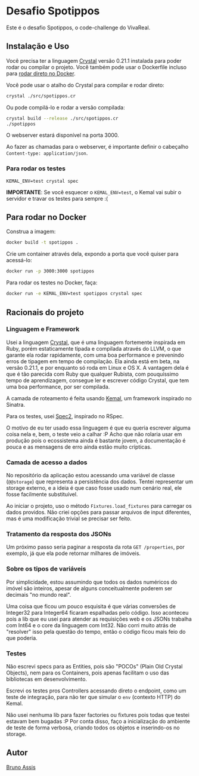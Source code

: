 # Desafio Spotippos

Este é o desafio Spotippos, o code-challenge do VivaReal.

## Instalação e Uso

Você precisa ter a linguagem [Crystal](https://crystal-lang.org) versão 0.21.1
instalada para poder rodar ou compilar o projeto. Você também pode usar o
Dockerfile incluso para [rodar direto no Docker](#para-rodar-no-docker).

Você pode usar o atalho do Crystal para compilar e rodar direto:

```bash
crystal ./src/spotippos.cr
```

Ou pode compilá-lo e rodar a versão compilada:

```bash
crystal build --release ./src/spotippos.cr
./spotippos
```

O webserver estará disponível na porta 3000.

Ao fazer as chamadas para o webserver, é importante definir o cabeçalho
`Content-type: application/json`.

### Para rodar os testes

```crystal
KEMAL_ENV=test crystal spec
```

**IMPORTANTE**: Se você esquecer o `KEMAL_ENV=test`, o Kemal vai subir o servidor
e travar os testes para sempre :(

## Para rodar no Docker

Construa a imagem:
```bash
docker build -t spotippos .
```

Crie um container através dela, expondo a porta que você quiser para acessá-lo:
```bash
docker run -p 3000:3000 spotippos
```

Para rodar os testes no Docker, faça:
```bash
docker run -e KEMAL_ENV=test spotippos crystal spec
```

## Racionais do projeto

### Linguagem e Framework

Usei a linguagem [Crystal](https://crystal-lang.org), que é uma linguagem
fortemente inspirada em Ruby, porém estaticamente tipada e compilada através
do LLVM, o que garante ela rodar rapidamente, com uma boa performance e
prevenindo erros de tipagem em tempo de compilação. Ela ainda está em beta, na
versão 0.21.1, e por enquanto só roda em Linux e OS X. A vantagem dela é que é
tão parecida com Ruby que qualquer Rubista, com pouquíssimo tempo de
aprendizagem, consegue ler e escrever código Crystal, que tem uma boa
performance, por ser compilada.

A camada de roteamento é feita usando [Kemal](http://kemalcr.com/), um framework
inspirado no Sinatra.

Para os testes, usei [Spec2](https://github.com/waterlink/spec2.cr), inspirado
no RSpec.

O motivo de eu ter usado essa linguagem é que eu queria escrever alguma coisa
nela e, bem, o teste veio a calhar :P Acho que não rolaria usar em produção pois
o ecossistema ainda é bastante jovem, a documentação é pouca e as mensagens de
erro ainda estão muito crípticas.

### Camada de acesso a dados

No repositório da aplicação estou acessando uma variável de classe (`@@storage`)
que representa a persistência dos dados. Tentei representar um storage externo,
e a ideia é que caso fosse usado num cenário real, ele fosse facilmente
substituível.

Ao iniciar o projeto, uso o método `Fixtures.load_fixtures` para carregar os
dados providos. Não criei opções para passar arquivos de input diferentes, mas
é uma modificação trivial se precisar ser feito.

### Tratamento da resposta dos JSONs

Um próximo passo seria paginar a resposta da rota `GET /properties`, por
exemplo, já que ela pode retornar milhares de imóveis.

### Sobre os tipos de variáveis

Por simplicidade, estou assumindo que todos os dados numéricos do imóvel são
inteiros, apesar de alguns conceitualmente poderem ser decimais "no mundo real".

Uma coisa que ficou um pouco esquisita é que várias conversões de Integer32 para
Integer64 ficaram espalhadas pelo código. Isso aconteceu pois a lib que eu usei
para atender as requisições web e os JSONs trabalha com Int64 e o
core da linguagem com Int32. Não corri muito atrás de "resolver" isso pela
questão do tempo, então o código ficou mais feio do que poderia.

### Testes

Não escrevi specs para as Entities, pois são "POCOs" (Plain Old Crystal
Objects), nem para os Containers, pois apenas facilitam o uso das bibliotecas
em desenvolvimento.

Escrevi os testes pros Controllers acessando direto o endpoint, como um teste
de integração, para não ter que simular o `env` (contexto HTTP) do Kemal.

Não usei nenhuma lib para fazer factories ou fixtures pois todas que testei
estavam bem bugadas :P Por conta disso, faço a inicialização do ambiente de
teste de forma verbosa, criando todos os objetos e inserindo-os no storage.

## Autor

[Bruno Assis](https://about.me/BrunoAssis)

